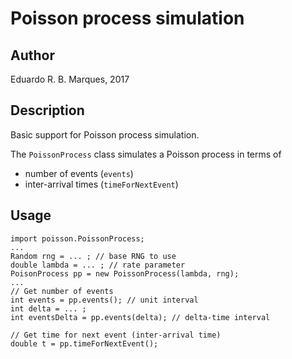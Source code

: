 # Poisson process simulation

## Author

Eduardo R. B. Marques, 2017

## Description

Basic support for Poisson process simulation. 

The `PoissonProcess` class simulates a Poisson process in terms of
* number of events  (`events`)
* inter-arrival times (`timeForNextEvent`)

## Usage


    import poisson.PoissonProcess;
    ...
    Random rng = ... ; // base RNG to use
    double lambda = ... ; // rate parameter
    PoisonProcess pp = new PoissonProcess(lambda, rng);
    ...
    // Get number of events
    int events = pp.events(); // unit interval
    int delta = ... ;
    int eventsDelta = pp.events(delta); // delta-time interval

    // Get time for next event (inter-arrival time)
    double t = pp.timeForNextEvent();
     
